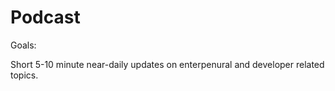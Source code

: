 # Podcast

Goals:

Short 5-10 minute near-daily updates on enterpenural and developer related topics.

